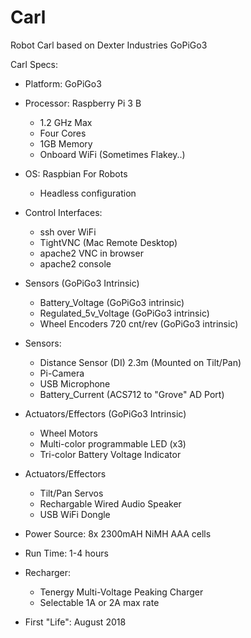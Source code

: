 # Carl
Robot Carl based on Dexter Industries GoPiGo3


Carl Specs:

- Platform: GoPiGo3

- Processor: Raspberry Pi 3 B
  * 1.2 GHz Max
  * Four Cores
  * 1GB Memory
  * Onboard WiFi (Sometimes Flakey..)

- OS: Raspbian For Robots
  * Headless configuration

- Control Interfaces: 
  * ssh over WiFi
  * TightVNC (Mac Remote Desktop)
  * apache2 VNC in browser
  * apache2 console

- Sensors (GoPiGo3 Intrinsic)
  * Battery_Voltage (GoPiGo3 intrinsic)
  * Regulated_5v_Voltage (GoPiGo3 intrinsic)
  * Wheel Encoders 720 cnt/rev (GoPiGo3 intrinsic)

- Sensors:
  * Distance Sensor (DI) 2.3m 
    (Mounted on Tilt/Pan)
  * Pi-Camera
  * USB Microphone
  * Battery_Current (ACS712 to "Grove" AD Port)

- Actuators/Effectors (GoPiGo3 Intrinsic)
  * Wheel Motors
  * Multi-color programmable LED (x3)
  * Tri-color Battery Voltage Indicator

- Actuators/Effectors 
  * Tilt/Pan Servos
  * Rechargable Wired Audio Speaker
  * USB WiFi Dongle 

- Power Source: 8x 2300mAH NiMH AAA cells

- Run Time:  1-4 hours

- Recharger:  
  * Tenergy Multi-Voltage Peaking Charger
  * Selectable 1A or 2A max rate

- First "Life": August 2018 


